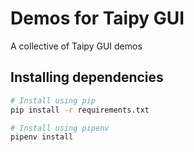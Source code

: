 # Demos for Taipy GUI

A collective of Taipy GUI demos

## Installing dependencies
```bash
# Install using pip
pip install -r requirements.txt

# Install using pipenv
pipenv install
```